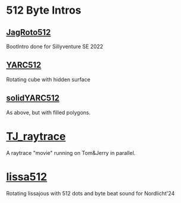 # 512 Byte Intros

## [JagRoto512](JagRoto512)

BootIntro done for Sillyventure SE 2022

## [YARC512](YARC512)

Rotating cube with hidden surface

## [solidYARC512](solidYARC512)

As above, but with filled polygons.

# [TJ_raytrace](TJ_raytrace)

A raytrace "movie" running on Tom&Jerry in parallel.

# [lissa512](lissa512)

Rotating lissajous with 512 dots and byte beat sound for Nordlicht'24
